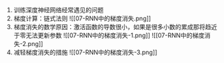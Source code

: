 1. 训练深度神经网络经常遇见的问题
2. 梯度计算：链式法则
![[07-RNN中的梯度消失.png]]
3. 梯度消失的数学原因：激活函数的导数很小，如果是很多小数的累成那将趋近于零无法更新参数
![[07-RNN中的梯度消失-1.png]]
![[07-RNN中的梯度消失-2.png]]
4. 减轻梯度消失的措施
![[07-RNN中的梯度消失-3.png]]

